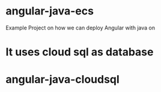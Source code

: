 # angular-java-ecs
Example Project on how we can deploy Angular with java on <GKE>
# It uses cloud sql as database
# angular-java-cloudsql
